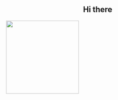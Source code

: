 
<h2 align="center">
  Hi there
</h2>

<img src="https://media4.giphy.com/media/RhrAmVUHxjTQvEPBWi/giphy.gif" width="200" height="200" />






